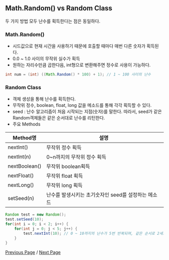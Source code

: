 ## Math.Random()  vs  Random Class
두 가지 방법 모두 난수를 획득한다는 점은 동일하다.

### Math.Random()

- 시드값으로 현재 시간을 사용하기 때문에 호출할 때마다 매번 다른 숫자가 획득된다.
- 0.0 ~ 1.0 사이의 무작위 실수가 획득
- 원하는 자리수만큼 곱한다음, int형으로 변환해주면 정수로 사용이 가능하다.

```java
int num = (int) ((Math.Random() * 100) + 1); // 1 ~ 100 사이의 난수
```

### Random Class

- 객체 생성을 통해 난수를 획득한다.
- 무작위 정수, boolean, float, long 값을 메소드를 통해 각각 획득할 수 있다.
- seed : 난수 알고리즘이 처음 시작되는 지점(숫자)를 말한다. 따라서, seed가 같은 Random객체들은 같은 순서대로 난수를 리턴한다.
- 주요 Methods
  
|Method명|설명|
|-------|---|
|nextInt()|무작위 정수 획득|
|nextInt(n)|0~n까지의 무작위 정수 획득|
|nextBoolean()|무작위 boolean획득|
|nextFloat()|무작위 float 획득|
|nextLong()|무작위 long 획득|
|setSeed(n)|난수를 발생시키는 초기숫자인 seed를 설정하는 메소드|
  
```java
Random test = new Random();
test.setSeed(10);
for(int i = 0; i < 2; i++) {
    for(int j = 0; j < 5; j++) {
        test.nextInt(10); // 0 ~ 10까지의 난수가 5번 반복되며, 같은 순서로 2세트가 출력됨
    }
}
```

[Previous Page](./shallowcopy) / [Next Page](./map)